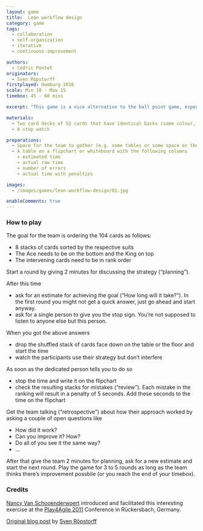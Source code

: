 ```yaml
---
layout: game
title:  Lean workflow design
category: game
tags:
  - collaboration
  - self-organization
  - iterative
  - continuous-improvement

authors: 
  - Cédric Pontet
originators: 
  - Sven Röpstorff
firstplayed: Hamburg 2016
scale: Min 10 - Max 15
timebox: 45 - 60 mins

excerpt: "This game is a nice alternative to the ball point game, especially when you are travelling. The goal of this exercise is to create and improve a workflow using some of the well known agile techniques like Sprint Planning, Timeboxing, Retrospectives."

materials:
  - Two card decks of 52 cards that have identical backs (same colour, same pattern, etc.)
  - A stop watch

preparations:
  - Space for the team to gather (e.g. some tables or some space on the floor)
  - A table on a flipchart or whiteboard with the following columns
    - estimated time
    - actual raw time
    - number of errors
    - actual time with penalties

images:
  - /images/games/lean-workflow-design/01.jpg

enableComments: true
---
```


### How to play

The goal for the team is ordering the 104 cards as follows:

* 8 stacks of cards sorted by the respective suits
* The Ace needs to be on the bottom and the King on top
* The intervening cards need to be in rank order

Start a round by giving 2 minutes for discussing the strategy (“planning”). 

After this time
* ask for an estimate for achieving the goal (“How long will it take?”). In the first round you might not get a quick answer, just go ahead and start anyway.
* ask for a single person to give you the stop sign. You’re not supposed to listen to anyone else but this person.

When you got the above answers
* drop the shuffled stack of cards face down on the table or the floor and start the time
* watch the participants use their strategy but don’t interfere

As soon as the dedicated person tells you to do so
* stop the time and write it on the flipchart
* check the resulting stacks for mistakes (“review”). Each mistake in the ranking will result in a penalty of 5 seconds. Add these seconds to the time on the flipchart


Get the team talking (“retrospective”) about how their approach worked by asking a couple of open questions like
* How did it work?
* Can you improve it? How?
* Do all of you see it the same way?
* ...

After that give the team 2 minutes for planning, ask for a new estimate and start the next round. Play the game for 3 to 5 rounds as long as the team thinks there’s improvement possbile (or you reach the end of your timebox).


### Credits

 [Nancy Van Schooenderwoert](https://www.linkedin.com/in/nancy-van-schooenderwoert-37882) introduced and facilitated this interesting exercise at the [Play4Agile 2011](http://p4a11.pbworks.com/w/page/29184741/Home) Conference in Rückersbach, Germany.

 [Original blog post](http://agiletransparency.com/lean-workflow-design-game/) by [Sven Röpstorff](/players/sven-ropstorff)